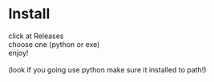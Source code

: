 # Install
click at Releases<br>
choose one (python or exe)<br>
enjoy!<br>
<br>
(look if you going use python make sure it installed to path!)
